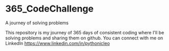 # 365_CodeChallenge
A journey of solving problems

This repository is my journey of 365 days of consistent coding where I'll be solving problems and sharing them on github.
You can connect with me on LinkedIn
https://www.linkedin.com/in/pythonicleo
